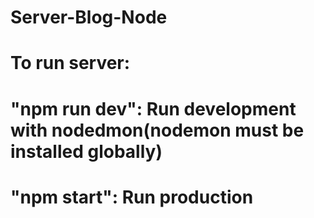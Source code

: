 # Server-Blog-Node

# To run server:
# "npm run dev": Run development with nodedmon(nodemon must be installed globally)
# "npm start": Run production
